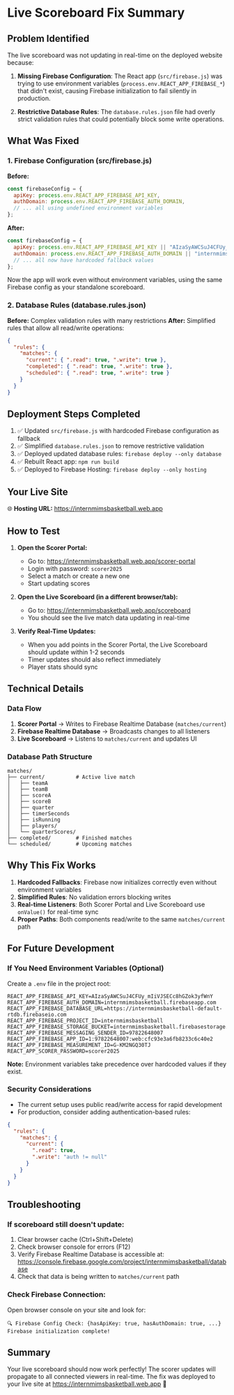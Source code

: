# Live Scoreboard Fix Summary

## Problem Identified
The live scoreboard was not updating in real-time on the deployed website because:

1. **Missing Firebase Configuration**: The React app (`src/firebase.js`) was trying to use environment variables (`process.env.REACT_APP_FIREBASE_*`) that didn't exist, causing Firebase initialization to fail silently in production.

2. **Restrictive Database Rules**: The `database.rules.json` file had overly strict validation rules that could potentially block some write operations.

## What Was Fixed

### 1. Firebase Configuration (src/firebase.js)
**Before:**
```javascript
const firebaseConfig = {
  apiKey: process.env.REACT_APP_FIREBASE_API_KEY,
  authDomain: process.env.REACT_APP_FIREBASE_AUTH_DOMAIN,
  // ... all using undefined environment variables
};
```

**After:**
```javascript
const firebaseConfig = {
  apiKey: process.env.REACT_APP_FIREBASE_API_KEY || "AIzaSyAWCSuJ4CFUy_mIiVJSECc8hGZok3yfWnY",
  authDomain: process.env.REACT_APP_FIREBASE_AUTH_DOMAIN || "internmimsbasketball.firebaseapp.com",
  // ... all now have hardcoded fallback values
};
```

Now the app will work even without environment variables, using the same Firebase config as your standalone scoreboard.

### 2. Database Rules (database.rules.json)
**Before:** Complex validation rules with many restrictions
**After:** Simplified rules that allow all read/write operations:
```json
{
  "rules": {
    "matches": {
      "current": { ".read": true, ".write": true },
      "completed": { ".read": true, ".write": true },
      "scheduled": { ".read": true, ".write": true }
    }
  }
}
```

## Deployment Steps Completed

1. ✅ Updated `src/firebase.js` with hardcoded Firebase configuration as fallback
2. ✅ Simplified `database.rules.json` to remove restrictive validation
3. ✅ Deployed updated database rules: `firebase deploy --only database`
4. ✅ Rebuilt React app: `npm run build`
5. ✅ Deployed to Firebase Hosting: `firebase deploy --only hosting`

## Your Live Site
🌐 **Hosting URL:** https://internmimsbasketball.web.app

## How to Test

1. **Open the Scorer Portal:**
   - Go to: https://internmimsbasketball.web.app/scorer-portal
   - Login with password: `scorer2025`
   - Select a match or create a new one
   - Start updating scores

2. **Open the Live Scoreboard (in a different browser/tab):**
   - Go to: https://internmimsbasketball.web.app/scoreboard
   - You should see the live match data updating in real-time

3. **Verify Real-Time Updates:**
   - When you add points in the Scorer Portal, the Live Scoreboard should update within 1-2 seconds
   - Timer updates should also reflect immediately
   - Player stats should sync

## Technical Details

### Data Flow
1. **Scorer Portal** → Writes to Firebase Realtime Database (`matches/current`)
2. **Firebase Realtime Database** → Broadcasts changes to all listeners
3. **Live Scoreboard** → Listens to `matches/current` and updates UI

### Database Path Structure
```
matches/
├── current/          # Active live match
│   ├── teamA
│   ├── teamB
│   ├── scoreA
│   ├── scoreB
│   ├── quarter
│   ├── timerSeconds
│   ├── isRunning
│   ├── players/
│   └── quarterScores/
├── completed/        # Finished matches
└── scheduled/        # Upcoming matches
```

## Why This Fix Works

1. **Hardcoded Fallbacks**: Firebase now initializes correctly even without environment variables
2. **Simplified Rules**: No validation errors blocking writes
3. **Real-time Listeners**: Both Scorer Portal and Live Scoreboard use `onValue()` for real-time sync
4. **Proper Paths**: Both components read/write to the same `matches/current` path

## For Future Development

### If You Need Environment Variables (Optional)
Create a `.env` file in the project root:
```env
REACT_APP_FIREBASE_API_KEY=AIzaSyAWCSuJ4CFUy_mIiVJSECc8hGZok3yfWnY
REACT_APP_FIREBASE_AUTH_DOMAIN=internmimsbasketball.firebaseapp.com
REACT_APP_FIREBASE_DATABASE_URL=https://internmimsbasketball-default-rtdb.firebaseio.com
REACT_APP_FIREBASE_PROJECT_ID=internmimsbasketball
REACT_APP_FIREBASE_STORAGE_BUCKET=internmimsbasketball.firebasestorage.app
REACT_APP_FIREBASE_MESSAGING_SENDER_ID=97822648007
REACT_APP_FIREBASE_APP_ID=1:97822648007:web:cfc93e3a6fb8233c6c40e2
REACT_APP_FIREBASE_MEASUREMENT_ID=G-KM2NGQ30TJ
REACT_APP_SCORER_PASSWORD=scorer2025
```

**Note:** Environment variables take precedence over hardcoded values if they exist.

### Security Considerations
- The current setup uses public read/write access for rapid development
- For production, consider adding authentication-based rules:
```json
{
  "rules": {
    "matches": {
      "current": {
        ".read": true,
        ".write": "auth != null"
      }
    }
  }
}
```

## Troubleshooting

### If scoreboard still doesn't update:
1. Clear browser cache (Ctrl+Shift+Delete)
2. Check browser console for errors (F12)
3. Verify Firebase Realtime Database is accessible at: https://console.firebase.google.com/project/internmimsbasketball/database
4. Check that data is being written to `matches/current` path

### Check Firebase Connection:
Open browser console on your site and look for:
```
🔍 Firebase Config Check: {hasApiKey: true, hasAuthDomain: true, ...}
Firebase initialization complete!
```

## Summary
Your live scoreboard should now work perfectly! The scorer updates will propagate to all connected viewers in real-time. The fix was deployed to your live site at https://internmimsbasketball.web.app 🎉


